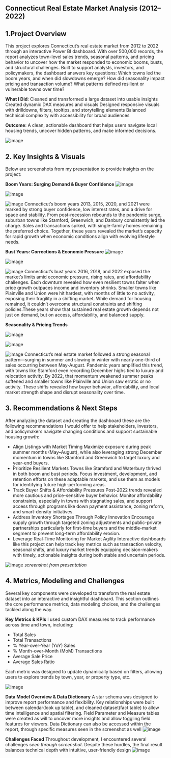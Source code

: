 ## Connecticut Real Estate Market Analysis (2012–2022)

## 1.Project Overview
This project explores Connecticut’s real estate market from 2012 to 2022 through an interactive Power BI dashboard. With over 500,000 records, the report analyzes town-level sales trends, seasonal patterns, and pricing behavior to uncover how the market responded to economic booms, busts, and structural challenges.
Built to support analysts, investors, and policymakers, the dashboard answers key questions:
Which towns led the boom years, and when did slowdowns emerge?
How did seasonality impact pricing and transaction volume?
What patterns defined resilient or vulnerable towns over time?

**What I Did**:
Cleaned and transformed a large dataset into usable insights
Created dynamic DAX measures and visuals
Designed responsive visuals with drilldowns, filters, tooltips, and storytelling elements
Balanced technical complexity with accessibility for broad audiences

**Outcome**:
A clean, actionable dashboard that helps users navigate local housing trends, uncover hidden patterns, and make informed decisions.

![image](https://github.com/user-attachments/assets/33bdbc95-ff62-4e4a-80e1-0f22413f5a24)


## 2. Key Insights & Visuals
Below are screenshots from my presentation to provide insights on the project:


**Boom Years: Surging Demand & Buyer Confidence**
![image](https://github.com/user-attachments/assets/ea3b8527-b4c3-4c8a-af55-000edc376ded)

![image](https://github.com/user-attachments/assets/7b19d7cd-577a-48e7-a191-b726b7da1b82)

![image](https://github.com/user-attachments/assets/891f79da-50df-4c27-bfec-dc0276e36ae1)
Connecticut’s boom years 2013, 2015, 2020, and 2021 were marked by strong buyer confidence, low interest rates, and a drive for space and stability. From post-recession rebounds to the pandemic surge, suburban towns like Stamford, Greenwich, and Danbury consistently led the charge. Sales and transactions spiked, with single-family homes remaining the preferred choice. Together, these years revealed the market’s capacity for rapid growth when economic conditions align with evolving lifestyle needs.



**Bust Years: Corrections & Economic Pressure**
![image](https://github.com/user-attachments/assets/94e4ea4d-bc46-4434-b70f-fabef99f78c4)

![image](https://github.com/user-attachments/assets/549b09ea-975b-4925-bc8a-49a28af665f8)

![image](https://github.com/user-attachments/assets/5e32353f-483a-4b77-9296-d404546399b3)
Connecticut’s bust years 2016, 2018, and 2022 exposed the market’s limits amid economic pressure, rising rates, and affordability challenges. Each downturn revealed how even resilient towns falter when price growth outpaces income and inventory shrinks. Smaller towns like Plainville and Union were hit hardest, with months of little to no activity, exposing their fragility in a shifting market. While demand for housing remained, it couldn’t overcome structural constraints and shifting policies.These years show that sustained real estate growth depends not just on demand, but on access, affordability, and balanced supply.


**Seasonality & Pricing Trends**

![image](https://github.com/user-attachments/assets/b68433af-257f-473e-a562-d096bbe23128)

![image](https://github.com/user-attachments/assets/ae8f2639-fb39-4033-af23-0244eb1bd72e)

![image](https://github.com/user-attachments/assets/448d3d82-cbfc-473f-b2db-f0dc13ecb4a1)
Connecticut’s real estate market followed a strong seasonal pattern—surging in summer and slowing in winter with nearly one-third of sales occurring between May-August. Pandemic years amplified this trend, with towns like Stamford even recording December highs tied to luxury and relocation activity. By 2022, that momentum weakened summer peaks softened and smaller towns like Plainville and Union saw erratic or no activity. These shifts revealed how buyer behavior, affordability, and local market strength shape and disrupt seasonality over time.

## 3. Recommendations & Next Steps
After analyzing the dataset and creating the dashboard these are the following recommendations I would offer to help stakeholders, investors, and policymakers navigate changing conditions and support sustainable housing growth:
- Align Listings with Market Timing
Maximize exposure during peak summer months (May–August), while also leveraging strong December momentum in towns like Stamford and Greenwich to target luxury and year-end buyers.
- Prioritize Resilient Markets
Towns like Stamford and Waterbury thrived in both boom and bust periods. Focus investment, development, and retention efforts on these adaptable markets, and use them as models for identifying future high-performing areas.
- Track Buyer Shifts & Affordability Pressures
Post-2022 trends revealed more cautious and price-sensitive buyer behavior. Monitor affordability constraints, especially in towns with stagnating sales, and support access through programs like down payment assistance, zoning reform, and smart-density initiatives.
- Address Inventory Shortages Through Policy Innovation
Encourage supply growth through targeted zoning adjustments and public-private partnerships particularly for first-time buyers and the middle-market segment to prevent long-term affordability erosion.
- Leverage Real-Time Monitoring for Market Agility
Interactive dashboards like this project can help track key metrics such as transaction velocity, seasonal shifts, and luxury market trends equipping decision-makers with timely, actionable insights during both stable and uncertain periods.

![image](https://github.com/user-attachments/assets/3db1ac70-ed54-4402-87bb-78216708b1ab)
*screenshot from presentation*

## 4. Metrics, Modeling and Challenges
Several key components were developed to transform the real estate dataset into an interactive and insightful dashboard. This section outlines the core performance metrics, data modeling choices, and the challenges tackled along the way.

**Key Metrics & KPIs**
I used custom DAX measures to track performance across time and town, including:
- Total Sales
- Total Transactions
- % Year-over-Year (YoY) Sales
- % Month-over-Month (MoM) Transactions
- Average Sale Price
- Average Sales Ratio

Each metric was designed to update dynamically based on filters, allowing users to explore trends by town, year, or property type, etc.

![image](https://github.com/user-attachments/assets/2da51a49-72f0-4bb6-bba3-ebc3bcee7187)

**Data Model Overview &  Data Dictionary**
A star schema was designed to improve report performance and flexibility. Key relationships were built between calendar(look up table), and cleaned dataset(fact table) to allow time intelligence and spatial filtering. Field Parameter and Measure tables were created as will to uncover more insights and allow toggling field features for viewers. Data Dictionary can also be accessed within the report, through specific measures seen in the screenshot as well 
![image](https://github.com/user-attachments/assets/a9a77447-472d-4097-9aeb-b5c006ecd4f1)

**Challenges Faced**
Throughout development, I encountered several challenges *seen through screenshot*. Despite these hurdles, the final result balances technical depth with intuitive, user-friendly design
![image](https://github.com/user-attachments/assets/94759a0d-7ad1-4410-ab2a-b6da44effd06)












